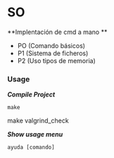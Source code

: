 # SO
**Implentación de cmd a mano **
  - PO (Comando básicos)
  - P1 (Sistema de ficheros)
  - P2 (Uso tipos de memoria)
  
### Usage

***Compile Project***

	make
  make valgrind_check
  
***Show usage menu***

	ayuda [comando]

